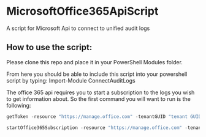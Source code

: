 # MicrosoftOffice365ApiScript
A script for Microsoft Api to connect to unified audit logs


## How to use the script:
Please clone this repo and place it in your PowerShell Modules folder. 

From here you should be able to include this script into your powershell script by typing:
Import-Module ConnectAuditLogs

The office 365 api requires you to start a subscription to the logs you wish to get information about. So the first command you will want to run is the following: 
```powershell 
getToken -resource "https://manage.office.com" -tenantGUID "tenant GUID" -client_id "id of the app registration" -client_secret "clientSecret of App registration" -loginUrl "https://login.microsoftonline.com/" -tenantdomain "your tenant domainname";

startOffice365Subscription -resource "https://manage.office.com" -tenantGUID "tenant GUID" -headerParams "your header params" -subscription "the subscription you want to subscribe to i.e Audit.General"
```


